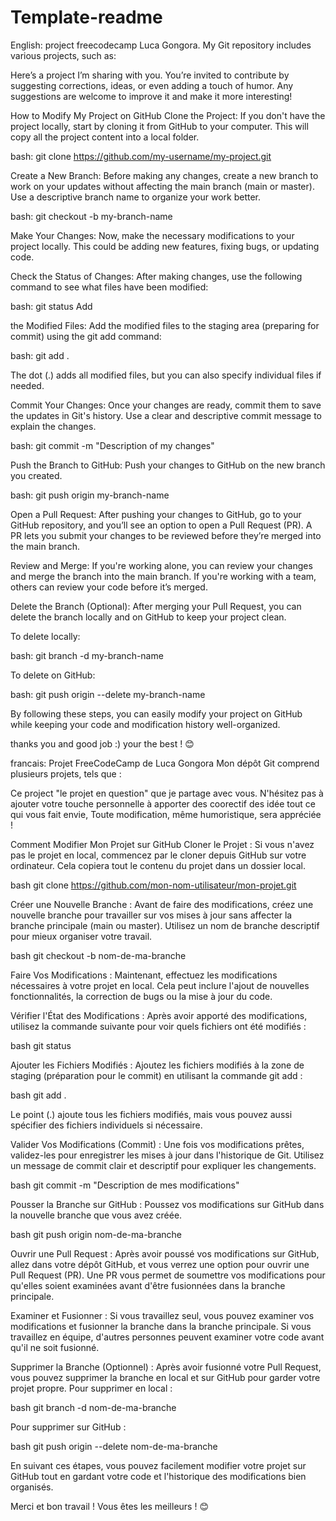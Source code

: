 # Template-readme
English: project freecodecamp Luca Gongora. My Git repository includes various projects, such as:

Here’s a project I’m sharing with you. You’re invited to contribute by suggesting corrections, ideas, or even adding a touch of humor. Any suggestions are welcome to improve it and make it more interesting!

How to Modify My Project on GitHub Clone the Project: If you don't have the project locally, start by cloning it from GitHub to your computer. This will copy all the project content into a local folder.

bash:
git clone https://github.com/my-username/my-project.git

Create a New Branch: Before making any changes, create a new branch to work on your updates without affecting the main branch (main or master). Use a descriptive branch name to organize your work better.

bash:
git checkout -b my-branch-name

Make Your Changes: Now, make the necessary modifications to your project locally. This could be adding new features, fixing bugs, or updating code.

Check the Status of Changes: After making changes, use the following command to see what files have been modified:

bash:
git status Add

the Modified Files: Add the modified files to the staging area (preparing for commit) using the git add command:

bash:
git add .

The dot (.) adds all modified files, but you can also specify individual files if needed.

Commit Your Changes: Once your changes are ready, commit them to save the updates in Git's history. Use a clear and descriptive commit message to explain the changes.

bash:
git commit -m "Description of my changes"

Push the Branch to GitHub: Push your changes to GitHub on the new branch you created.

bash:
git push origin my-branch-name

Open a Pull Request: After pushing your changes to GitHub, go to your GitHub repository, and you’ll see an option to open a Pull Request (PR). A PR lets you submit your changes to be reviewed before they’re merged into the main branch.

Review and Merge: If you're working alone, you can review your changes and merge the branch into the main branch. If you're working with a team, others can review your code before it’s merged.

Delete the Branch (Optional): After merging your Pull Request, you can delete the branch locally and on GitHub to keep your project clean.

To delete locally:

bash: git branch -d my-branch-name

To delete on GitHub:

bash: git push origin --delete my-branch-name

By following these steps, you can easily modify your project on GitHub while keeping your code and modification history well-organized.

thanks you and good job :) your the best ! 😊

francais: Projet FreeCodeCamp de Luca Gongora Mon dépôt Git comprend plusieurs projets, tels que :

Ce project "le projet en question" que je partage avec vous. N'hésitez pas à ajouter votre touche personnelle à apporter des coorectif des idée tout ce qui vous fait envie, Toute modification, même humoristique, sera appréciée !

Comment Modifier Mon Projet sur GitHub Cloner le Projet : Si vous n'avez pas le projet en local, commencez par le cloner depuis GitHub sur votre ordinateur. Cela copiera tout le contenu du projet dans un dossier local.

bash 
git clone https://github.com/mon-nom-utilisateur/mon-projet.git

Créer une Nouvelle Branche : Avant de faire des modifications, créez une nouvelle branche pour travailler sur vos mises à jour sans affecter la branche principale (main ou master). Utilisez un nom de branche descriptif pour mieux organiser votre travail.

bash 
git checkout -b nom-de-ma-branche

Faire Vos Modifications : Maintenant, effectuez les modifications nécessaires à votre projet en local. Cela peut inclure l'ajout de nouvelles fonctionnalités, la correction de bugs ou la mise à jour du code.

Vérifier l'État des Modifications : Après avoir apporté des modifications, utilisez la commande suivante pour voir quels fichiers ont été modifiés :

bash
git status

Ajouter les Fichiers Modifiés : Ajoutez les fichiers modifiés à la zone de staging (préparation pour le commit) en utilisant la commande git add :

bash 
git add .

Le point (.) ajoute tous les fichiers modifiés, mais vous pouvez aussi spécifier des fichiers individuels si nécessaire.

Valider Vos Modifications (Commit) : Une fois vos modifications prêtes, validez-les pour enregistrer les mises à jour dans l'historique de Git. Utilisez un message de commit clair et descriptif pour expliquer les changements.

bash git commit -m "Description de mes modifications"

Pousser la Branche sur GitHub : Poussez vos modifications sur GitHub dans la nouvelle branche que vous avez créée.

bash git push origin nom-de-ma-branche

Ouvrir une Pull Request : Après avoir poussé vos modifications sur GitHub, allez dans votre dépôt GitHub, et vous verrez une option pour ouvrir une Pull Request (PR). Une PR vous permet de soumettre vos modifications pour qu'elles soient examinées avant d'être fusionnées dans la branche principale.

Examiner et Fusionner : Si vous travaillez seul, vous pouvez examiner vos modifications et fusionner la branche dans la branche principale. Si vous travaillez en équipe, d'autres personnes peuvent examiner votre code avant qu'il ne soit fusionné.

Supprimer la Branche (Optionnel) : Après avoir fusionné votre Pull Request, vous pouvez supprimer la branche en local et sur GitHub pour garder votre projet propre. Pour supprimer en local :

bash 
git branch -d nom-de-ma-branche

Pour supprimer sur GitHub :

bash
git push origin --delete nom-de-ma-branche

En suivant ces étapes, vous pouvez facilement modifier votre projet sur GitHub tout en gardant votre code et l'historique des modifications bien organisés.

Merci et bon travail ! Vous êtes les meilleurs ! 😊
